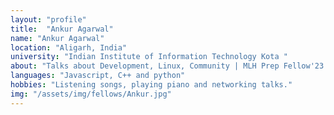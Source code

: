 ```yaml
---
layout: "profile"
title:  "Ankur Agarwal"
name: "Ankur Agarwal"
location: "Aligarh, India"
university: "Indian Institute of Information Technology Kota "
about: "Talks about Development, Linux, Community | MLH Prep Fellow'23 | Google DSC Lead'22 | Microsoft Learn Student Ambassador | MERN Stack Developer | Devops 🚀"	
languages: "Javascript, C++ and python"
hobbies: "Listening songs, playing piano and networking talks."
img: "/assets/img/fellows/Ankur.jpg"
---
```


